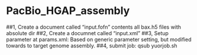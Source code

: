 # PacBio_HGAP_assembly
  ##1, Create a document called “input.fofn” contents all bax.h5 files with absolute dir
  ##2, Create a documnet called “input.xml”
  ##3, Setup parameter at params.xml: Based on generic parameter setting, but modified towards to target genome assembly.
  ##4, submit job: qsub yuorjob.sh 

